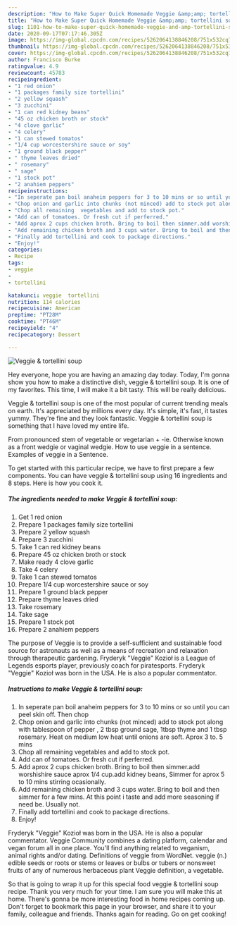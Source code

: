 ```yaml
---
description: "How to Make Super Quick Homemade Veggie &amp;amp; tortellini soup"
title: "How to Make Super Quick Homemade Veggie &amp;amp; tortellini soup"
slug: 1101-how-to-make-super-quick-homemade-veggie-and-amp-tortellini-soup
date: 2020-09-17T07:17:46.305Z
image: https://img-global.cpcdn.com/recipes/5262064138846208/751x532cq70/veggie-tortellini-soup-recipe-main-photo.jpg
thumbnail: https://img-global.cpcdn.com/recipes/5262064138846208/751x532cq70/veggie-tortellini-soup-recipe-main-photo.jpg
cover: https://img-global.cpcdn.com/recipes/5262064138846208/751x532cq70/veggie-tortellini-soup-recipe-main-photo.jpg
author: Francisco Burke
ratingvalue: 4.9
reviewcount: 45783
recipeingredient:
- "1 red onion"
- "1 packages family size tortellini"
- "2 yellow squash"
- "3 zucchini"
- "1 can red kidney beans"
- "45 oz chicken broth or stock"
- "4 clove garlic"
- "4 celery"
- "1 can stewed tomatos"
- "1/4 cup worcestershire sauce or soy"
- "1 ground black pepper"
- " thyme leaves dried"
- " rosemary"
- " sage"
- "1 stock pot"
- "2 anahiem peppers"
recipeinstructions:
- "In seperate pan boil anaheim peppers for 3 to 10 mins or so until you can peel skin off. Then chop"
- "Chop onion and garlic into chunks (not minced) add to stock pot along with tablespoon of pepper , 2 tbsp ground sage, 1tbsp thyme and 1 tbsp rosemary. Heat on medium low heat until onions are soft. Aprox 3 to. 5 mins"
- "Chop all remaining  vegetables and add to stock pot."
- "Add can of tomatoes. Or fresh cut if perferred."
- "Add aprox 2 cups chicken broth. Bring to boil then simmer.add worshishire sauce aprox 1/4 cup.add kidney beans, Simmer for aprox 5 to 10 mins stirring ocasionally."
- "Add remaining chicken broth and 3 cups water. Bring to boil and then simmer for a few mins. At this point i taste and add more seasoning if need be. Usually not."
- "Finally add tortellini and cook to package directions."
- "Enjoy!"
categories:
- Recipe
tags:
- veggie
- 
- tortellini

katakunci: veggie  tortellini 
nutrition: 114 calories
recipecuisine: American
preptime: "PT28M"
cooktime: "PT46M"
recipeyield: "4"
recipecategory: Dessert

---
```



![Veggie &amp; tortellini soup](https://img-global.cpcdn.com/recipes/5262064138846208/751x532cq70/veggie-tortellini-soup-recipe-main-photo.jpg)

Hey everyone, hope you are having an amazing day today. Today, I'm gonna show you how to make a distinctive dish, veggie &amp; tortellini soup. It is one of my favorites. This time, I will make it a bit tasty. This will be really delicious.

Veggie &amp; tortellini soup is one of the most popular of current trending meals on earth. It's appreciated by millions every day. It's simple, it's fast, it tastes yummy. They're fine and they look fantastic. Veggie &amp; tortellini soup is something that I have loved my entire life.

From pronounced stem of vegetable or vegetarian + -ie. Otherwise known as a front wedgie or vaginal wedgie. How to use veggie in a sentence. Examples of veggie in a Sentence.


To get started with this particular recipe, we have to first prepare a few components. You can have veggie &amp; tortellini soup using 16 ingredients and 8 steps. Here is how you cook it.

<!--inarticleads1-->

##### The ingredients needed to make Veggie &amp; tortellini soup:

1. Get 1 red onion
1. Prepare 1 packages family size tortellini
1. Prepare 2 yellow squash
1. Prepare 3 zucchini
1. Take 1 can red kidney beans
1. Prepare 45 oz chicken broth or stock
1. Make ready 4 clove garlic
1. Take 4 celery
1. Take 1 can stewed tomatos
1. Prepare 1/4 cup worcestershire sauce or soy
1. Prepare 1 ground black pepper
1. Prepare  thyme leaves dried
1. Take  rosemary
1. Take  sage
1. Prepare 1 stock pot
1. Prepare 2 anahiem peppers


The purpose of Veggie is to provide a self-sufficient and sustainable food source for astronauts as well as a means of recreation and relaxation through therapeutic gardening. Fryderyk &#34;Veggie&#34; Kozioł is a League of Legends esports player, previously coach for piratesports. Fryderyk &#34;Veggie&#34; Kozioł was born in the USA. He is also a popular commentator. 

<!--inarticleads2-->

##### Instructions to make Veggie &amp; tortellini soup:

1. In seperate pan boil anaheim peppers for 3 to 10 mins or so until you can peel skin off. Then chop
1. Chop onion and garlic into chunks (not minced) add to stock pot along with tablespoon of pepper , 2 tbsp ground sage, 1tbsp thyme and 1 tbsp rosemary. Heat on medium low heat until onions are soft. Aprox 3 to. 5 mins
1. Chop all remaining  vegetables and add to stock pot.
1. Add can of tomatoes. Or fresh cut if perferred.
1. Add aprox 2 cups chicken broth. Bring to boil then simmer.add worshishire sauce aprox 1/4 cup.add kidney beans, Simmer for aprox 5 to 10 mins stirring ocasionally.
1. Add remaining chicken broth and 3 cups water. Bring to boil and then simmer for a few mins. At this point i taste and add more seasoning if need be. Usually not.
1. Finally add tortellini and cook to package directions.
1. Enjoy!


Fryderyk &#34;Veggie&#34; Kozioł was born in the USA. He is also a popular commentator. Veggie Community combines a dating platform, calendar and vegan forum all in one place. You&#39;ll find anything related to veganism, animal rights and/or dating. Definitions of veggie from WordNet. veggie (n.) edible seeds or roots or stems or leaves or bulbs or tubers or nonsweet fruits of any of numerous herbaceous plant Veggie definition, a vegetable. 

So that is going to wrap it up for this special food veggie &amp; tortellini soup recipe. Thank you very much for your time. I am sure you will make this at home. There's gonna be more interesting food in home recipes coming up. Don't forget to bookmark this page in your browser, and share it to your family, colleague and friends. Thanks again for reading. Go on get cooking!
